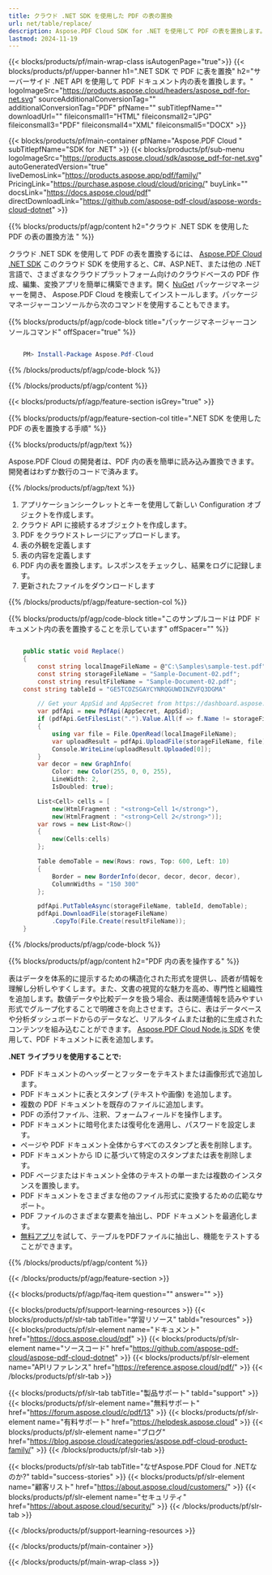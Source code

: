 ```yaml
---
title: クラウド .NET SDK を使用した PDF の表の置換
url: net/table/replace/
description: Aspose.PDF Cloud SDK for .NET を使用して PDF の表を置換します。ドキュメント内に構造化されたレイアウトを動的に生成します。
lastmod: 2024-11-19
---
```


{{< blocks/products/pf/main-wrap-class isAutogenPage="true">}}
{{< blocks/products/pf/upper-banner h1=".NET SDK で PDF に表を置換" h2="サーバーサイド .NET API を使用して PDF ドキュメント内の表を置換します。" logoImageSrc="https://products.aspose.cloud/headers/aspose_pdf-for-net.svg" sourceAdditionalConversionTag="" additionalConversionTag="PDF" pfName="" subTitlepfName="" downloadUrl="" fileiconsmall1="HTML" fileiconsmall2="JPG" fileiconsmall3="PDF" fileiconsmall4="XML" fileiconsmall5="DOCX" >}}

{{< blocks/products/pf/main-container pfName="Aspose.PDF Cloud " subTitlepfName="SDK for .NET" >}}
{{< blocks/products/pf/sub-menu logoImageSrc="https://products.aspose.cloud/sdk/aspose_pdf-for-net.svg"
autoGeneratedVersion="true"
liveDemosLink="https://products.aspose.app/pdf/family/" PricingLink="https://purchase.aspose.cloud/cloud/pricing/" buyLink="" docsLink="https://docs.aspose.cloud/pdf"  directDownloadLink="https://github.com/aspose-pdf-cloud/aspose-words-cloud-dotnet" >}}

{{% blocks/products/pf/agp/content h2="クラウド .NET SDK を使用した PDF の表の置換方法 " %}}

クラウド .NET SDK を使用して PDF の表を置換するには、
[Aspose.PDF Cloud .NET SDK](https://products.aspose.cloud/pdf/net/)
このクラウド SDK を使用すると、C#、ASP.NET、または他の .NET 言語で、さまざまなクラウドプラットフォーム向けのクラウドベースの PDF 作成、編集、変換アプリを簡単に構築できます。開く
[NuGet](https://www.nuget.org/packages/Aspose.Pdf-Cloud)
パッケージマネージャーを開き、
Aspose.PDF Cloud
を検索してインストールします。パッケージマネージャーコンソールから次のコマンドを使用することもできます。

{{% blocks/products/pf/agp/code-block title="パッケージマネージャーコンソールコマンド" offSpacer="true" %}}

```powershell

    PM> Install-Package Aspose.Pdf-Cloud

```

{{% /blocks/products/pf/agp/code-block %}}

{{% /blocks/products/pf/agp/content %}}

{{< blocks/products/pf/agp/feature-section isGrey="true" >}}

{{% blocks/products/pf/agp/feature-section-col title=".NET SDK を使用した PDF の表を置換する手順" %}}

{{% blocks/products/pf/agp/text %}}

Aspose.PDF Cloud の開発者は、PDF 内の表を簡単に読み込み置換できます。開発者はわずか数行のコードで済みます。

{{% /blocks/products/pf/agp/text %}}

1. アプリケーションシークレットとキーを使用して新しい Configuration オブジェクトを作成します。
1. クラウド API に接続するオブジェクトを作成します。
1. PDF をクラウドストレージにアップロードします。
1. 表の外観を定義します
1. 表の内容を定義します
1. PDF 内の表を置換します。レスポンスをチェックし、結果をログに記録します。
1. 更新されたファイルをダウンロードします

{{% /blocks/products/pf/agp/feature-section-col %}}

{{% blocks/products/pf/agp/code-block title="このサンプルコードは PDF ドキュメント内の表を置換することを示しています" offSpacer="" %}}

```cs

    public static void Replace()
    {
        const string localImageFileName = @"C:\Samples\sample-test.pdf";
        const string storageFileName = "Sample-Document-02.pdf";
        const string resultFileName = "Sample-Document-02.pdf";
	const string tableId = "GE5TCOZSGAYCYNRQGUWDINZVFQ3DGMA"

        // Get your AppSid and AppSecret from https://dashboard.aspose.cloud (free registration required).
        var pdfApi = new PdfApi(AppSecret, AppSid);
        if (pdfApi.GetFilesList(".").Value.All(f => f.Name != storageFileName))
        {
            using var file = File.OpenRead(localImageFileName);
            var uploadResult = pdfApi.UploadFile(storageFileName, file);
            Console.WriteLine(uploadResult.Uploaded[0]);
        }
        var decor = new GraphInfo(
            Color: new Color(255, 0, 0, 255),
            LineWidth: 2,
            IsDoubled: true);

        List<Cell> cells = [
            new(HtmlFragment : "<strong>Cell 1</strong>"),
            new(HtmlFragment : "<strong>Cell 2</strong>")];
        var rows = new List<Row>()
        {
            new(Cells:cells)
        };

        Table demoTable = new(Rows: rows, Top: 600, Left: 10)
        {
            Border = new BorderInfo(decor, decor, decor, decor),
            ColumnWidths = "150 300"
        };

        pdfApi.PutTableAsync(storageFileName, tableId, demoTable);
        pdfApi.DownloadFile(storageFileName)
            .CopyTo(File.Create(resultFileName));
    }
```

{{% /blocks/products/pf/agp/code-block %}}

{{% blocks/products/pf/agp/content h2="PDF 内の表を操作する" %}}

表はデータを体系的に提示するための構造化された形式を提供し、読者が情報を理解し分析しやすくします。また、文書の視覚的な魅力を高め、専門性と組織性を追加します。数値データや比較データを扱う場合、表は関連情報を読みやすい形式でグループ化することで明確さを向上させます。さらに、表はデータベースや分析ダッシュボードからのデータなど、リアルタイムまたは動的に生成されたコンテンツを組み込むことができます。
[Aspose.PDF Cloud Node.js SDK](https://products.aspose.cloud/pdf/net/) を使用して、PDF ドキュメントに表を追加します。

**.NET ライブラリを使用することで:**

+ PDF ドキュメントのヘッダーとフッターをテキストまたは画像形式で追加します。
+ PDF ドキュメントに表とスタンプ (テキストや画像) を追加します。
+ 複数の PDF ドキュメントを既存のファイルに追加します。
+ PDF の添付ファイル、注釈、フォームフィールドを操作します。
+ PDF ドキュメントに暗号化または復号化を適用し、パスワードを設定します。
+ ページや PDF ドキュメント全体からすべてのスタンプと表を削除します。
+ PDF ドキュメントから ID に基づいて特定のスタンプまたは表を削除します。
+ PDF ページまたはドキュメント全体のテキストの単一または複数のインスタンスを置換します。
+ PDF ドキュメントをさまざまな他のファイル形式に変換するための広範なサポート。
+ PDF ファイルのさまざまな要素を抽出し、PDF ドキュメントを最適化します。
+ [無料アプリ](https://products.aspose.app/pdf/table-extraction)を試して、テーブルをPDFファイルに抽出し、機能をテストすることができます。

{{% /blocks/products/pf/agp/content %}}

{{< /blocks/products/pf/agp/feature-section >}}

{{< blocks/products/pf/agp/faq-item question="" answer="" >}}

{{< blocks/products/pf/support-learning-resources >}}
{{< blocks/products/pf/slr-tab tabTitle="学習リソース" tabId="resources" >}}
{{< blocks/products/pf/slr-element name="ドキュメント" href="https://docs.aspose.cloud/pdf" >}}
{{< blocks/products/pf/slr-element name="ソースコード" href="https://github.com/aspose-pdf-cloud/aspose-pdf-cloud-dotnet" >}}
{{< blocks/products/pf/slr-element name="APIリファレンス" href="https://reference.aspose.cloud/pdf/" >}}
{{< /blocks/products/pf/slr-tab >}}

{{< blocks/products/pf/slr-tab tabTitle="製品サポート" tabId="support" >}}
{{< blocks/products/pf/slr-element name="無料サポート" href="https://forum.aspose.cloud/c/pdf/13" >}}
{{< blocks/products/pf/slr-element name="有料サポート" href="https://helpdesk.aspose.cloud" >}}
{{< blocks/products/pf/slr-element name="ブログ" href="https://blog.aspose.cloud/categories/aspose.pdf-cloud-product-family/" >}}
{{< /blocks/products/pf/slr-tab >}}

{{< blocks/products/pf/slr-tab tabTitle="なぜAspose.PDF Cloud for .NETなのか?" tabId="success-stories" >}}
{{< blocks/products/pf/slr-element name="顧客リスト" href="https://about.aspose.cloud/customers/" >}}
{{< blocks/products/pf/slr-element name="セキュリティ" href="https://about.aspose.cloud/security/" >}}
{{< /blocks/products/pf/slr-tab >}}

{{< /blocks/products/pf/support-learning-resources >}}

{{< /blocks/products/pf/main-container >}}

{{< /blocks/products/pf/main-wrap-class >}}



